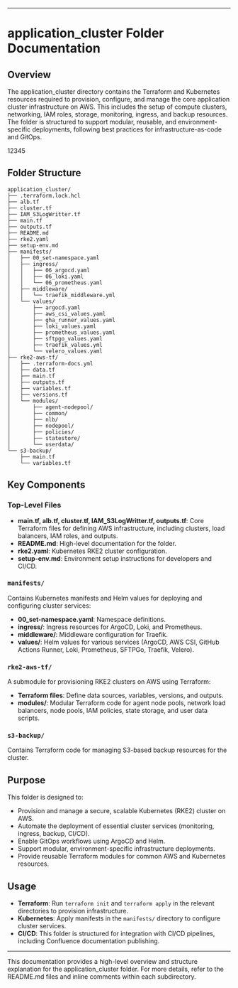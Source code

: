 
---

# application_cluster Folder Documentation


## Overview

The application_cluster directory contains the Terraform and Kubernetes resources required to provision, configure, and manage the core application cluster infrastructure on AWS. This includes the setup of compute clusters, networking, IAM roles, storage, monitoring, ingress, and backup resources. The folder is structured to support modular, reusable, and environment-specific deployments, following best practices for infrastructure-as-code and GitOps.

12345

## Folder Structure

```
application_cluster/
├── .terraform.lock.hcl
├── alb.tf
├── cluster.tf
├── IAM_S3LogWritter.tf
├── main.tf
├── outputs.tf
├── README.md
├── rke2.yaml
├── setup-env.md
├── manifests/
│   ├── 00_set-namespace.yaml
│   ├── ingress/
│   │   ├── 06_argocd.yaml
│   │   ├── 06_loki.yaml
│   │   └── 06_prometheus.yaml
│   ├── middleware/
│   │   └── traefik_middleware.yml
│   └── values/
│       ├── argocd.yaml
│       ├── aws_csi_values.yaml
│       ├── gha_runner_values.yaml
│       ├── loki_values.yaml
│       ├── prometheus_values.yaml
│       ├── sftpgo_values.yaml
│       ├── traefik_values.yml
│       └── velero_values.yaml
├── rke2-aws-tf/
│   ├── .terraform-docs.yml
│   ├── data.tf
│   ├── main.tf
│   ├── outputs.tf
│   ├── variables.tf
│   ├── versions.tf
│   └── modules/
│       ├── agent-nodepool/
│       ├── common/
│       ├── nlb/
│       ├── nodepool/
│       ├── policies/
│       ├── statestore/
│       └── userdata/
└── s3-backup/
    ├── main.tf
    └── variables.tf
```

## Key Components

### Top-Level Files

- **main.tf, alb.tf, cluster.tf, IAM_S3LogWritter.tf, outputs.tf**: Core Terraform files for defining AWS infrastructure, including clusters, load balancers, IAM roles, and outputs.
- **README.md**: High-level documentation for the folder.
- **rke2.yaml**: Kubernetes RKE2 cluster configuration.
- **setup-env.md**: Environment setup instructions for developers and CI/CD.

### `manifests/`

Contains Kubernetes manifests and Helm values for deploying and configuring cluster services:
- **00_set-namespace.yaml**: Namespace definitions.
- **ingress/**: Ingress resources for ArgoCD, Loki, and Prometheus.
- **middleware/**: Middleware configuration for Traefik.
- **values/**: Helm values for various services (ArgoCD, AWS CSI, GitHub Actions Runner, Loki, Prometheus, SFTPGo, Traefik, Velero).

### `rke2-aws-tf/`

A submodule for provisioning RKE2 clusters on AWS using Terraform:
- **Terraform files**: Define data sources, variables, versions, and outputs.
- **modules/**: Modular Terraform code for agent node pools, network load balancers, node pools, IAM policies, state storage, and user data scripts.

### `s3-backup/`

Contains Terraform code for managing S3-based backup resources for the cluster.

## Purpose

This folder is designed to:

- Provision and manage a secure, scalable Kubernetes (RKE2) cluster on AWS.
- Automate the deployment of essential cluster services (monitoring, ingress, backup, CI/CD).
- Enable GitOps workflows using ArgoCD and Helm.
- Support modular, environment-specific infrastructure deployments.
- Provide reusable Terraform modules for common AWS and Kubernetes resources.

## Usage

- **Terraform**: Run `terraform init` and `terraform apply` in the relevant directories to provision infrastructure.
- **Kubernetes**: Apply manifests in the `manifests/` directory to configure cluster services.
- **CI/CD**: This folder is structured for integration with CI/CD pipelines, including Confluence documentation publishing.

---

This documentation provides a high-level overview and structure explanation for the application_cluster folder. For more details, refer to the README.md files and inline comments within each subdirectory.